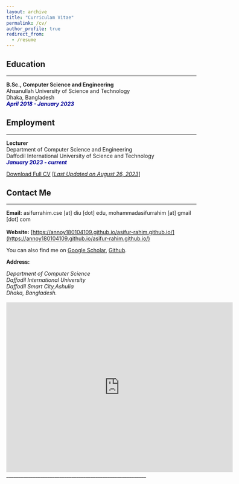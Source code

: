 ```yaml
---
layout: archive
title: "Curriculam Vitae"
permalink: /cv/
author_profile: true
redirect_from:
  - /resume
---
```


## Education 
-------------
<b>B.Sc., Computer Science and Engineering</b><br />
Ahsanullah University of Science and Technology<br />
Dhaka, Bangladesh<br />
<i style='color:#000099;'>**April 2018 - January 2023**</i>

## Employment 
-------------
<b>Lecturer</b><br />
Department of Computer Science and Engineering <br/>
Daffodil International University of Science and Technology<br />
<i style='color:#000099;'>**January 2023 - current**</i><br/>


[Download Full CV](https://annoy180104109.github.io/asifur-rahim.github.io/files/AsifurCV.pdf) [<ins>*Last Updated on August 26, 2023*</ins>]

## Contact Me
-------------

**Email:** asifurrahim.cse [at] diu [dot] edu, mohammadasifurrahim [at] gmail [dot] com<br /> 
 <br /> 
**Website:** [https://annoy180104109.github.io/asifur-rahim.github.io/](https://annoy180104109.github.io/asifur-rahim.github.io/) <br />

You can also find me on [Google Scholar](https://scholar.google.com/citations?user=5O9QMxUAAAAJ&hl=en), [Github](https://github.com/Annoy180104109).


**Address:**
<address>
Department of Computer Science <br /> 
Daffodil International University <br /> 
Daffodil Smart City,Ashulia <br />
Dhaka, Bangladesh. <br /> 
</address> 
<br /> 
<iframe src="https://www.google.com/maps/dir/23.7698102,90.3632769/daffodil+international+university+ashulia/@23.8194855,90.1759232,11.38z/data=!4m9!4m8!1m1!4e1!1m5!1m1!1s0x3755b8ada2664e21:0x3c872fd17bc11ddb!2m2!1d90.3201592!2d23.8768956?entry=ttu" width="600" height="450" style="border:0;" allowfullscreen="" loading="lazy"></iframe>
__________________________________________________________